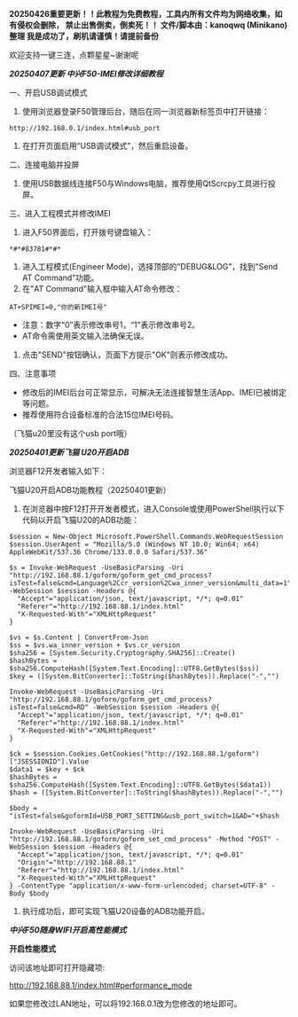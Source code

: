 **20250426重要更新！！此教程为免费教程，工具内所有文件均为网络收集，如有侵权会删除， 禁止出售倒卖，倒卖死！！
文件/脚本由：kanoqwq (Minikano) 整理
我是成功了，刷机请谨慎！请提前备份**
 
 
 欢迎支持一键三连，点颗星星~谢谢呢 



***20250407更新 中兴F50-IMEI修改详细教程***

一、开启USB调试模式

1. 使用浏览器登录F50管理后台，随后在同一浏览器新标签页中打开链接：

```
http://192.168.0.1/index.html#usb_port
```

1. 在打开页面启用“USB调试模式”，然后重启设备。

二、连接电脑并投屏

1. 使用USB数据线连接F50与Windows电脑，推荐使用QtScrcpy工具进行投屏。

三、进入工程模式并修改IMEI

1. 进入F50界面后，打开拨号键盘输入：

```
*#*#83781#*#*
```

1. 进入工程模式(Engineer Mode)，选择顶部的"DEBUG&LOG"，找到"Send AT Command"功能。
2. 在"AT Command"输入框中输入AT命令修改：

```
AT+SPIMEI=0,"你的新IMEI号"
```

- 注意：数字“0”表示修改串号1，“1”表示修改串号2。
- AT命令需使用英文输入法确保无误。

1. 点击"SEND"按钮确认，页面下方提示"OK"则表示修改成功。

四、注意事项

- 修改后的IMEI后台可正常显示，可解决无法连接智慧生活App、IMEI已被绑定等问题。
- 推荐使用符合设备标准的合法15位IMEI号码。

 （飞猫u20里没有这个usb port哦） 



***20250401更新飞猫 U20开启ADB***

浏览器F12开发者输入如下：

飞猫U20开启ADB功能教程（20250401更新）

1. 在浏览器中按F12打开开发者模式，进入Console或使用PowerShell执行以下代码以开启飞猫U20的ADB功能：

```
$session = New-Object Microsoft.PowerShell.Commands.WebRequestSession
$session.UserAgent = "Mozilla/5.0 (Windows NT 10.0; Win64; x64) AppleWebKit/537.36 Chrome/133.0.0.0 Safari/537.36"

$s = Invoke-WebRequest -UseBasicParsing -Uri "http://192.168.88.1/goform/goform_get_cmd_process?isTest=false&cmd=Language%2Ccr_version%2Cwa_inner_version&multi_data=1" -WebSession $session -Headers @{
  "Accept"="application/json, text/javascript, */*; q=0.01"
  "Referer"="http://192.168.88.1/index.html"
  "X-Requested-With"="XMLHttpRequest"
}

$vs = $s.Content | ConvertFrom-Json
$ss = $vs.wa_inner_version + $vs.cr_version
$sha256 = [System.Security.Cryptography.SHA256]::Create()
$hashBytes = $sha256.ComputeHash([System.Text.Encoding]::UTF8.GetBytes($ss))
$key = ([System.BitConverter]::ToString($hashBytes)).Replace("-","")

Invoke-WebRequest -UseBasicParsing -Uri "http://192.168.88.1/goform/goform_get_cmd_process?isTest=false&cmd=RD" -WebSession $session -Headers @{
  "Accept"="application/json, text/javascript, */*; q=0.01"
  "Referer"="http://192.168.88.1/index.html"
  "X-Requested-With"="XMLHttpRequest"
}

$ck = $session.Cookies.GetCookies("http://192.168.88.1/goform")["JSESSIONID"].Value
$data1 = $key + $ck
$hashBytes = $sha256.ComputeHash([System.Text.Encoding]::UTF8.GetBytes($data1))
$hash = ([System.BitConverter]::ToString($hashBytes)).Replace("-","")

$body = "isTest=false&goformId=USB_PORT_SETTING&usb_port_switch=1&AD="+$hash

Invoke-WebRequest -UseBasicParsing -Uri "http://192.168.88.1/goform/goform_set_cmd_process" -Method "POST" -WebSession $session -Headers @{
  "Accept"="application/json, text/javascript, */*; q=0.01"
  "Origin"="http://192.168.88.1"
  "Referer"="http://192.168.88.1/index.html"
  "X-Requested-With"="XMLHttpRequest"
} -ContentType "application/x-www-form-urlencoded; charset=UTF-8" -Body $body
```

1. 执行成功后，即可实现飞猫U20设备的ADB功能开启。



***中兴F50随身WIFI开启高性能模式***

**开启性能模式**

访问该地址即可打开隐藏项:

http://192.168.88.1/index.html#performance_mode

如果您修改过LAN地址，可以将192.168.0.1改为您修改的地址即可。

